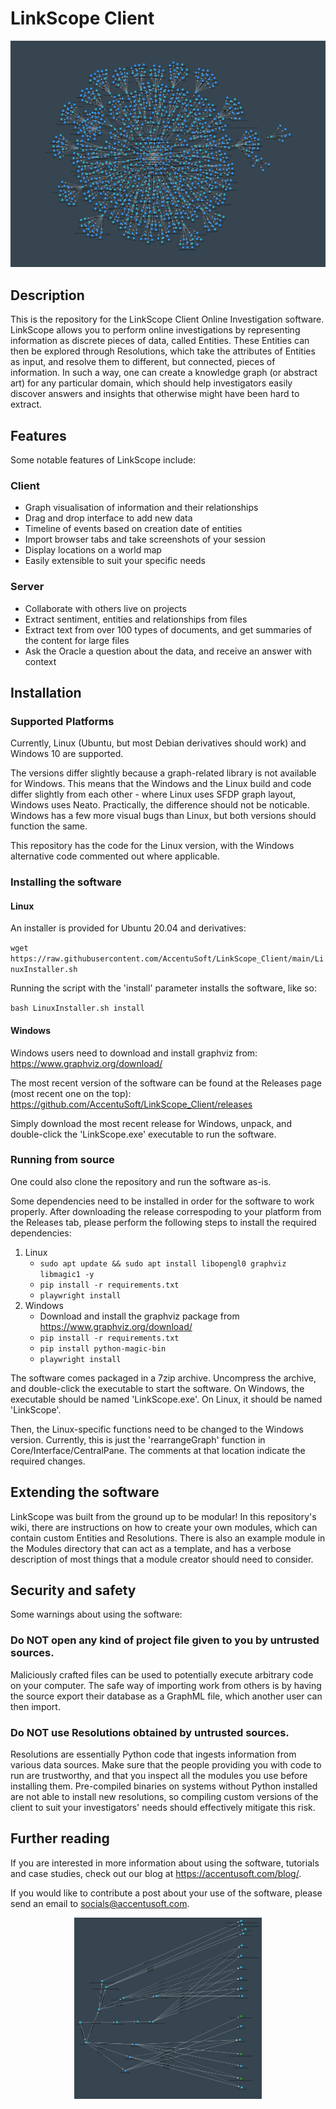 # LinkScope Client
<p align="center">
  <img src="Repository_Images/Flower.png">
</p>

## Description
This is the repository for the LinkScope Client Online Investigation software. LinkScope allows you to perform online investigations by representing information as discrete pieces of data, called Entities. These Entities can then be explored through Resolutions, which take the attributes of Entities as input, and resolve them to different, but connected, pieces of information. In such a way, one can create a knowledge graph (or abstract art) for any particular domain, which should help investigators easily discover answers and insights that otherwise might have been hard to extract.

## Features
Some notable features of LinkScope include:

### Client
- Graph visualisation of information and their relationships
- Drag and drop interface to add new data
- Timeline of events based on creation date of entities
- Import browser tabs and take screenshots of your session
- Display locations on a world map
- Easily extensible to suit your specific needs

### Server
- Collaborate with others live on projects
- Extract sentiment, entities and relationships from files
- Extract text from over 100 types of documents, and get summaries of the content for large files
- Ask the Oracle a question about the data, and receive an answer with context

## Installation
### Supported Platforms
Currently, Linux (Ubuntu, but most Debian derivatives should work) and Windows 10 are supported.

The versions differ slightly because a graph-related library is not available for Windows. This means that the Windows and the Linux build and code differ slightly from each other - where Linux uses SFDP graph layout, Windows uses Neato. Practically, the difference should not be noticable. Windows has a few more visual bugs than Linux, but both versions should function the same.

This repository has the code for the Linux version, with the Windows alternative code commented out where applicable.

### Installing the software
#### Linux
An installer is provided for Ubuntu 20.04 and derivatives:

`wget https://raw.githubusercontent.com/AccentuSoft/LinkScope_Client/main/LinuxInstaller.sh`

Running the script with the 'install' parameter installs the software, like so:

`bash LinuxInstaller.sh install`

#### Windows

Windows users need to download and install graphviz from: https://www.graphviz.org/download/

The most recent version of the software can be found at the Releases page (most recent one on the top): https://github.com/AccentuSoft/LinkScope_Client/releases

Simply download the most recent release for Windows, unpack, and double-click the 'LinkScope.exe' executable to run the software.

### Running from source
One could also clone the repository and run the software as-is.

Some dependencies need to be installed in order for the software to work properly. After downloading the release correspoding to your platform from the Releases tab, please perform the following steps to install the required dependencies:
1. Linux
    - `sudo apt update && sudo apt install libopengl0 graphviz libmagic1 -y`
    - `pip install -r requirements.txt`
    - `playwright install`
2. Windows
   - Download and install the graphviz package from https://www.graphviz.org/download/
   - `pip install -r requirements.txt`
   - `pip install python-magic-bin`
   - `playwright install`
   
The software comes packaged in a 7zip archive. Uncompress the archive, and double-click the executable to start the software. On Windows, the executable should be named 'LinkScope.exe'. On Linux, it should be named 'LinkScope'.

Then, the Linux-specific functions need to be changed to the Windows version. Currently, this is just the 'rearrangeGraph' function in Core/Interface/CentralPane. The comments at that location indicate the required changes.


## Extending the software
LinkScope was built from the ground up to be modular! In this repository's wiki, there are instructions on how to create your own modules, which can contain custom Entities and Resolutions. There is also an example module in the Modules directory that can act as a template, and has a verbose description of most things that a module creator should need to consider.

## Security and safety
Some warnings about using the software:

### Do NOT open any kind of project file given to you by untrusted sources.
Maliciously crafted files can be used to potentially execute arbitrary code on your computer. The safe way of importing work from others is by having the source export their database as a GraphML file, which another user can then import.

### Do NOT use Resolutions obtained by untrusted sources.
Resolutions are essentially Python code that ingests information from various data sources. Make sure that the people providing you with code to run are trustworthy, and that you inspect all the modules you use before installing them. Pre-compiled binaries on systems without Python installed are not able to install new resolutions, so compiling custom versions of the client to suit your investigators' needs should effectively mitigate this risk.

## Further reading
If you are interested in more information about using the software, tutorials and case studies, check out our blog at https://accentusoft.com/blog/.

If you would like to contribute a post about your use of the software, please send an email to socials@accentusoft.com.

<p align="center">
  <img src="Repository_Images/Img2.png" width="300" height="290">
</p>
